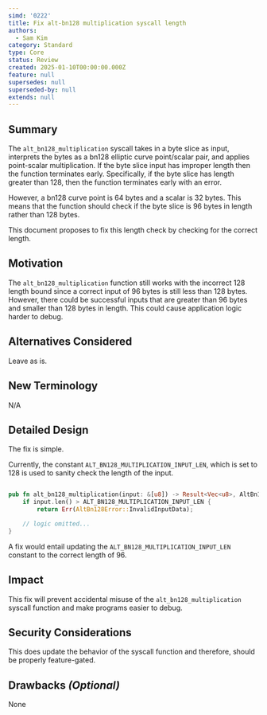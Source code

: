 ```yaml
---
simd: '0222'
title: Fix alt-bn128 multiplication syscall length
authors:
  - Sam Kim
category: Standard
type: Core
status: Review
created: 2025-01-10T00:00:00.000Z
feature: null
supersedes: null
superseded-by: null
extends: null
---
```


## Summary

The `alt_bn128_multiplication` syscall takes in a byte slice as input,
interprets the bytes as a bn128 elliptic curve point/scalar pair, and applies
point-scalar multiplication. If the byte slice input has improper length then
the function terminates early. Specifically, if the byte slice has length
greater than 128, then the function terminates early with an error.

However, a bn128 curve point is 64 bytes and a scalar is 32 bytes. This means
that the function should check if the byte slice is 96 bytes in length rather
than 128 bytes.

This document proposes to fix this length check by checking for the correct
length.

## Motivation

The `alt_bn128_multiplication` function still works with the incorrect 128
length bound since a correct input of 96 bytes is still less than 128 bytes.
However, there could be successful inputs that are greater than 96 bytes and
smaller than 128 bytes in length. This could cause application logic harder to
debug.

## Alternatives Considered

Leave as is.

## New Terminology

N/A

## Detailed Design

The fix is simple.

Currently, the constant `ALT_BN128_MULTIPLICATION_INPUT_LEN`, which is set to
128 is used to sanity check the length of the input.

```rust

pub fn alt_bn128_multiplication(input: &[u8]) -> Result<Vec<u8>, AltBn128Error> {
    if input.len() > ALT_BN128_MULTIPLICATION_INPUT_LEN {
        return Err(AltBn128Error::InvalidInputData);

    // logic omitted...
}
```

A fix would entail updating the `ALT_BN128_MULTIPLICATION_INPUT_LEN` constant to
the correct length of 96.

## Impact

This fix will prevent accidental misuse of the `alt_bn128_multiplication`
syscall function and make programs easier to debug.

## Security Considerations

This does update the behavior of the syscall function and therefore, should be
properly feature-gated.

## Drawbacks _(Optional)_

None
